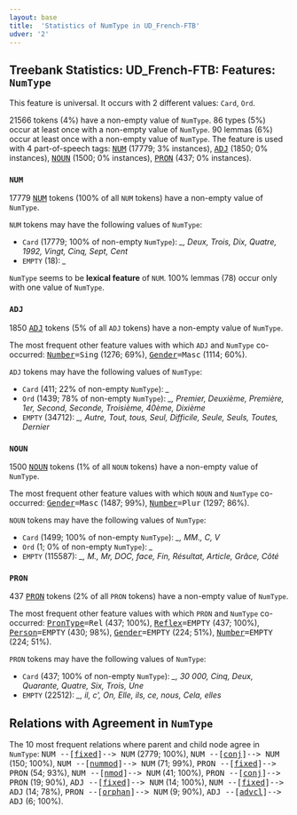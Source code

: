 ```yaml
---
layout: base
title:  'Statistics of NumType in UD_French-FTB'
udver: '2'
---
```


## Treebank Statistics: UD_French-FTB: Features: `NumType`

This feature is universal.
It occurs with 2 different values: `Card`, `Ord`.

21566 tokens (4%) have a non-empty value of `NumType`.
86 types (5%) occur at least once with a non-empty value of `NumType`.
90 lemmas (6%) occur at least once with a non-empty value of `NumType`.
The feature is used with 4 part-of-speech tags: <tt><a href="fr_ftb-pos-NUM.html">NUM</a></tt> (17779; 3% instances), <tt><a href="fr_ftb-pos-ADJ.html">ADJ</a></tt> (1850; 0% instances), <tt><a href="fr_ftb-pos-NOUN.html">NOUN</a></tt> (1500; 0% instances), <tt><a href="fr_ftb-pos-PRON.html">PRON</a></tt> (437; 0% instances).

### `NUM`

17779 <tt><a href="fr_ftb-pos-NUM.html">NUM</a></tt> tokens (100% of all `NUM` tokens) have a non-empty value of `NumType`.

`NUM` tokens may have the following values of `NumType`:

* `Card` (17779; 100% of non-empty `NumType`): <em>_, Deux, Trois, Dix, Quatre, 1992, Vingt, Cinq, Sept, Cent</em>
* `EMPTY` (18): <em>_</em>

`NumType` seems to be **lexical feature** of `NUM`. 100% lemmas (78) occur only with one value of `NumType`.

### `ADJ`

1850 <tt><a href="fr_ftb-pos-ADJ.html">ADJ</a></tt> tokens (5% of all `ADJ` tokens) have a non-empty value of `NumType`.

The most frequent other feature values with which `ADJ` and `NumType` co-occurred: <tt><a href="fr_ftb-feat-Number.html">Number</a></tt><tt>=Sing</tt> (1276; 69%), <tt><a href="fr_ftb-feat-Gender.html">Gender</a></tt><tt>=Masc</tt> (1114; 60%).

`ADJ` tokens may have the following values of `NumType`:

* `Card` (411; 22% of non-empty `NumType`): <em>_</em>
* `Ord` (1439; 78% of non-empty `NumType`): <em>_, Premier, Deuxième, Première, 1er, Second, Seconde, Troisième, 40ème, Dixième</em>
* `EMPTY` (34712): <em>_, Autre, Tout, tous, Seul, Difficile, Seule, Seuls, Toutes, Dernier</em>

### `NOUN`

1500 <tt><a href="fr_ftb-pos-NOUN.html">NOUN</a></tt> tokens (1% of all `NOUN` tokens) have a non-empty value of `NumType`.

The most frequent other feature values with which `NOUN` and `NumType` co-occurred: <tt><a href="fr_ftb-feat-Gender.html">Gender</a></tt><tt>=Masc</tt> (1487; 99%), <tt><a href="fr_ftb-feat-Number.html">Number</a></tt><tt>=Plur</tt> (1297; 86%).

`NOUN` tokens may have the following values of `NumType`:

* `Card` (1499; 100% of non-empty `NumType`): <em>_, MM., C, V</em>
* `Ord` (1; 0% of non-empty `NumType`): <em>_</em>
* `EMPTY` (115587): <em>_, M., Mr, DOC, face, Fin, Résultat, Article, Grâce, Côté</em>

### `PRON`

437 <tt><a href="fr_ftb-pos-PRON.html">PRON</a></tt> tokens (2% of all `PRON` tokens) have a non-empty value of `NumType`.

The most frequent other feature values with which `PRON` and `NumType` co-occurred: <tt><a href="fr_ftb-feat-PronType.html">PronType</a></tt><tt>=Rel</tt> (437; 100%), <tt><a href="fr_ftb-feat-Reflex.html">Reflex</a></tt><tt>=EMPTY</tt> (437; 100%), <tt><a href="fr_ftb-feat-Person.html">Person</a></tt><tt>=EMPTY</tt> (430; 98%), <tt><a href="fr_ftb-feat-Gender.html">Gender</a></tt><tt>=EMPTY</tt> (224; 51%), <tt><a href="fr_ftb-feat-Number.html">Number</a></tt><tt>=EMPTY</tt> (224; 51%).

`PRON` tokens may have the following values of `NumType`:

* `Card` (437; 100% of non-empty `NumType`): <em>_, 30 000, Cinq, Deux, Quarante, Quatre, Six, Trois, Une</em>
* `EMPTY` (22512): <em>_, il, c', On, Elle, ils, ce, nous, Cela, elles</em>

## Relations with Agreement in `NumType`

The 10 most frequent relations where parent and child node agree in `NumType`:
<tt>NUM --[<tt><a href="fr_ftb-dep-fixed.html">fixed</a></tt>]--> NUM</tt> (2779; 100%),
<tt>NUM --[<tt><a href="fr_ftb-dep-conj.html">conj</a></tt>]--> NUM</tt> (150; 100%),
<tt>NUM --[<tt><a href="fr_ftb-dep-nummod.html">nummod</a></tt>]--> NUM</tt> (71; 99%),
<tt>PRON --[<tt><a href="fr_ftb-dep-fixed.html">fixed</a></tt>]--> PRON</tt> (54; 93%),
<tt>NUM --[<tt><a href="fr_ftb-dep-nmod.html">nmod</a></tt>]--> NUM</tt> (41; 100%),
<tt>PRON --[<tt><a href="fr_ftb-dep-conj.html">conj</a></tt>]--> PRON</tt> (19; 90%),
<tt>ADJ --[<tt><a href="fr_ftb-dep-fixed.html">fixed</a></tt>]--> NUM</tt> (14; 100%),
<tt>NUM --[<tt><a href="fr_ftb-dep-fixed.html">fixed</a></tt>]--> ADJ</tt> (14; 78%),
<tt>PRON --[<tt><a href="fr_ftb-dep-orphan.html">orphan</a></tt>]--> NUM</tt> (9; 90%),
<tt>ADJ --[<tt><a href="fr_ftb-dep-advcl.html">advcl</a></tt>]--> ADJ</tt> (6; 100%).

